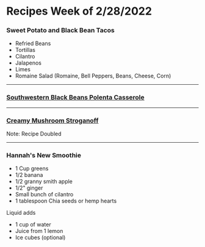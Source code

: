 # Recipes Week of 2/28/2022

### Sweet Potato and Black Bean Tacos

- Refried Beans
- Tortillas 
- Cilantro 
- Jalapenos 
- Limes
- Romaine Salad (Romaine, Bell Peppers, Beans, Cheese, Corn)

---

### [Southwestern Black Beans Polenta Casserole](https://www.cottercrunch.com/southwest-black-beans-polenta-casserole/print/42849/)

---

### [Creamy Mushroom Stroganoff](https://damndelicious.net/2019/02/06/creamy-mushroom-stroganoff/print/)
Note: Recipe Doubled

---

### Hannah's New Smoothie

- 1 Cup greens
- 1/2 banana
- 1/2 granny smith apple
- 1/2" ginger
- Small bunch of cilantro
- 1 tablespoon Chia seeds or hemp hearts

Liquid adds
- 1 cup of water
- Juice from 1 lemon
- Ice cubes (optional)
